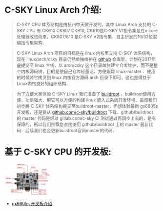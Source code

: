 C-SKY Linux Arch 介绍:
===

>C-SKY CPU 体系结构是由杭州中天微开发的，其中 Linux Arch 支持的 C-SKY CPU 有 CK610 CK807 CK810, CK610是C-SKY V1指令集是在mcore处理器改进而来，CK807/810 是C-SKY V2指令集，自主研发的16/32位混编指令集架构．

>C-SKY Linux Arch 项目的目标是在 linux 内核里支持 C-SKY 体系结构，现在 linux/arch/csky 目录仍然单独维护在 [github](https://github.com/c-sky/csky-linux) 仓库里，计划在2017年底提交至 linux 主线．以 arch/csky 这个目录单独建立仓库维护，而不是整个内核源码树，目的是使自己仓库轻量话，方便跟踪 linux-master ．使用的时候將它拷贝到 linux 内核官方源码 arch 目录下即可，这也是得益于Linux内核良好的组织结构．

>为了方便大家体验 C-SKY Linux 我们准备了 [buildroot](https://buildroot.org) ，buildroot使用方便，功能强大．用它可以方便的构建 linux 嵌入式系统开发环境．虽然我们初步將 C-SKY 体系结构提交至buildroot-master，但想体验最新 gx6605s 开发板，还是要从 [github.com/c-sky/buildroot](https://github.com/c-sky/buildroot) 下载．github/buildroot 的 master 代码是经过 gitlab.com/c-sky CI 测试通过再同步上去的，是有保障的，所以我们推荐您直接使用 github/buildroot 上的 master 最新代码．后续我们也会更新buildroot官网master的代码．

基于 C-SKY CPU 的开发板:
===

<img src="images/gx6605s_0.png" width=150 />

* [gx6605s 开发板介绍](boards/gx6605s.md)
